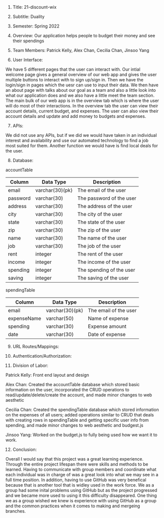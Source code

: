 1. Title: 21-discount-wix

2. Subtitle: Duality

3. Semester: Spring 2022

4. Overview: Our application helps people to budget their money and see their spendings 

5. Team Members: Patrick Kelly, Alex Chan, Cecilia Chan, Jinsoo Yang

6. User Interface: 

We have 5 different pages that the user can interact with. Our intial welcome page gives a general overview of our web app and gives the user multiple buttons to interact with to sign up/sign in. Then we have the login/sign in pages which the uesr can use to input their data. We then have an about page with talks about our goal as a team and also a little look into what our application does and we also have a little meet the team section. The main bulk of our web app is in the overview tab which is where the user will do most of their interactions. In the overview tab the user can view their account details, current budget, and expenses. The user can also view their account details and update and add money to budgets and expenses.

7. APIs:

We did not use any APIs, but if we did we would have taken in an individual interest and availability and use our automated technology to find a job most suited for them. Another function we would have is find local deals for the user. 

8. Database:

accountTable

| Column   | Data Type      | Description              |
|----------|----------------|--------------------------|
|   email  | varchar(30)(pk)| The email of the user    |
| password | varchar(30)    | The password of the user |
|  address | varchar(30)    | The address of the user  |
|   city   | varchar(30)    | The city of the user     |
|   state  | varchar(30)    | The state of the user    |
|   zip    | varchar(30)    | The zip of the user      |
|   name   | varchar(30)    | The name of the user     |
|   job    | varchar(30)    | The job of the user      |
|   rent   | integer        | The rent of the user     |
|  income  | integer        | The income of the user   |
| spending | integer        | The spending of the user |
|  saving  | integer        | The saving of the user   |


spendingTable

| Column      | Data Type      | Description              |
|-------------|----------------|--------------------------|
|   email     | varchar(30)(pk)| The email of the user    |
| expenseName | varchar(50)    | Name of expense          |
|  spending   | varchar(30)    | Expense amount           |
|   date      | varchar(30)    | Date of expense          |

9. URL Routes/Mappings: 

10. Authentication/Authorization: 


11. Division of Labor: 

Patrick Kelly: Front end layout and design

Alex Chan: Created the accountTable database which stored basic information on the user, incorporated the CRUD operations to read/update/delete/create the account, and made minor changes to web aesthetic

Cecilia Chan: Created the spendingTable database which stored information on the expenses of all users; added operations similar to CRUD that deals with creating rows in spendingTable and getting specific user info from spending, and made minor changes to web aesthetic and budgest.js

Jinsoo Yang: Worked on the budget.js to fully being used how we want it to work.

12. Conclusion: 

Overall I would say that this project was a great learning experience. Through the entire project lifespan there were skills and methods to be learned. Having to communicate with group members and coordinate what each individual was in charge of was a great look into what we may see in a full time position. In addition, having to use GitHub was very benefical because that is another tool that is widley used in the work force. We as a group had some inital problems using GitHub but as the project progressed and we became more used to using it this difficulty disappeared. One thing we as a group wished we knew is experience with using GitHub as a group and the common practices when it comes to making and mergeing branches.
